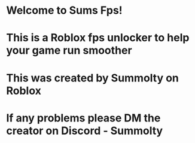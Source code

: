 # Welcome to Sums Fps!
# This is a Roblox fps unlocker to help your game run smoother
# This was created by Summolty on Roblox
# If any problems please DM the creator on Discord - Summolty
